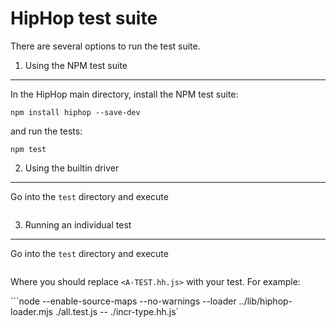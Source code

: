 HipHop test suite
=================

There are several options to run the test suite.

1. Using the NPM test suite
---------------------------

In the HipHop main directory, install the NPM test suite:

```
npm install hiphop --save-dev
```

and run the tests:

```
npm test
```

2. Using the builtin driver
---------------------------

Go into the `test` directory and execute

```node --enable-source-maps --no-warnings --loader ../lib/hiphop-loader.mjs ./all-test.js
```

3. Running an individual test
-----------------------------

Go into the `test` directory and execute

```node --enable-source-maps --no-warnings --loader ../lib/hiphop-loader.mjs ./all.test.js -- ./<A-TEST.hh.js>
```

Where you should replace `<A-TEST.hh.js>` with your test. For example:


```node --enable-source-maps --no-warnings --loader ../lib/hiphop-loader.mjs ./all.test.js -- ./incr-type.hh.js`
```
